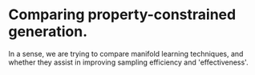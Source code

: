 # Comparing property-constrained generation. 
In a sense, we are trying to compare manifold learning techniques, and whether they
assist in improving sampling efficiency and 'effectiveness'. 